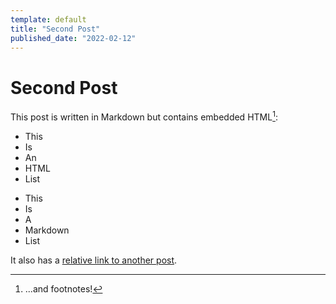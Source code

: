 ```yaml
---
template: default
title: "Second Post"
published_date: "2022-02-12"
---
```


# Second Post

This post is written in Markdown but contains embedded HTML[^1]:

<ul>
<li>This</li>
<li>Is</li>
<li>An</li>
<li>HTML</li>
<li>List</li>
</ul>

- This
- Is
- A
- Markdown
- List

It also has a [relative link to another post](/posts/unpopular-opinion/).

[^1]: ...and footnotes!
